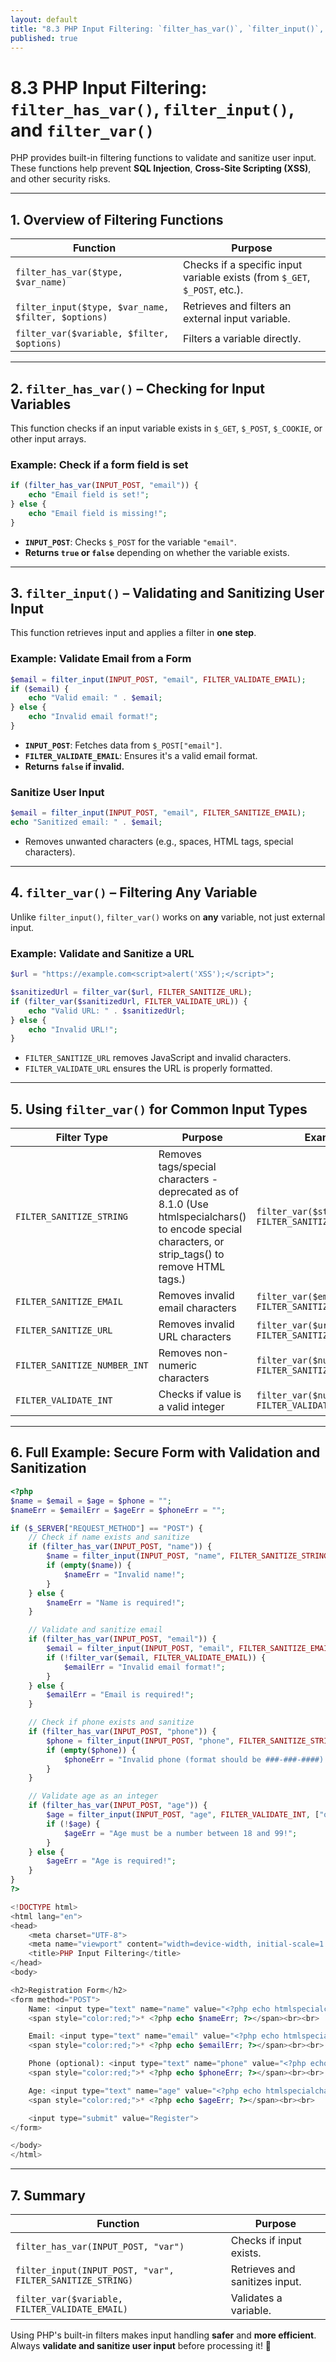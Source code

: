 ```yaml
---
layout: default
title: "8.3 PHP Input Filtering: `filter_has_var()`, `filter_input()`, and `filter_var()`"
published: true
---
```


# 8.3 PHP Input Filtering: `filter_has_var()`, `filter_input()`, and `filter_var()`

PHP provides built-in filtering functions to validate and sanitize user input. These functions help prevent **SQL Injection**, **Cross-Site Scripting (XSS)**, and other security risks.

---

## **1. Overview of Filtering Functions**

| Function | Purpose |
|----------|---------|
| `filter_has_var($type, $var_name)` | Checks if a specific input variable exists (from `$_GET`, `$_POST`, etc.). |
| `filter_input($type, $var_name, $filter, $options)` | Retrieves and filters an external input variable. |
| `filter_var($variable, $filter, $options)` | Filters a variable directly. |

---

## **2. `filter_has_var()` – Checking for Input Variables**

This function checks if an input variable exists in `$_GET`, `$_POST`, `$_COOKIE`, or other input arrays.

### **Example: Check if a form field is set**

```php
if (filter_has_var(INPUT_POST, "email")) {
    echo "Email field is set!";
} else {
    echo "Email field is missing!";
}
```

- **`INPUT_POST`**: Checks `$_POST` for the variable `"email"`.
- **Returns `true` or `false`** depending on whether the variable exists.

---

## **3. `filter_input()` – Validating and Sanitizing User Input**

This function retrieves input and applies a filter in **one step**.

### **Example: Validate Email from a Form**

```php
$email = filter_input(INPUT_POST, "email", FILTER_VALIDATE_EMAIL);
if ($email) {
    echo "Valid email: " . $email;
} else {
    echo "Invalid email format!";
}
```

- **`INPUT_POST`**: Fetches data from `$_POST["email"]`.
- **`FILTER_VALIDATE_EMAIL`**: Ensures it's a valid email format.
- **Returns `false` if invalid.**

### **Sanitize User Input**

```php
$email = filter_input(INPUT_POST, "email", FILTER_SANITIZE_EMAIL);
echo "Sanitized email: " . $email;
```

- Removes unwanted characters (e.g., spaces, HTML tags, special characters).

---

## **4. `filter_var()` – Filtering Any Variable**

Unlike `filter_input()`, `filter_var()` works on **any** variable, not just external input.

### **Example: Validate and Sanitize a URL**

```php
$url = "https://example.com<script>alert('XSS');</script>";

$sanitizedUrl = filter_var($url, FILTER_SANITIZE_URL);
if (filter_var($sanitizedUrl, FILTER_VALIDATE_URL)) {
    echo "Valid URL: " . $sanitizedUrl;
} else {
    echo "Invalid URL!";
}
```

- `FILTER_SANITIZE_URL` removes JavaScript and invalid characters.
- `FILTER_VALIDATE_URL` ensures the URL is properly formatted.

---

## **5. Using `filter_var()` for Common Input Types**

| Filter Type | Purpose | Example |
|-------------|---------|---------|
| `FILTER_SANITIZE_STRING` | Removes tags/special characters - deprecated as of 8.1.0 (Use htmlspecialchars() to encode special characters, or strip_tags() to remove HTML tags.) | `filter_var($str, FILTER_SANITIZE_STRING)` |
| `FILTER_SANITIZE_EMAIL` | Removes invalid email characters | `filter_var($email, FILTER_SANITIZE_EMAIL)` |
| `FILTER_SANITIZE_URL` | Removes invalid URL characters | `filter_var($url, FILTER_SANITIZE_URL)` |
| `FILTER_SANITIZE_NUMBER_INT` | Removes non-numeric characters | `filter_var($num, FILTER_SANITIZE_NUMBER_INT)` |
| `FILTER_VALIDATE_INT` | Checks if value is a valid integer | `filter_var($num, FILTER_VALIDATE_INT)` |

---

## **6. Full Example: Secure Form with Validation and Sanitization**

```php
<?php
$name = $email = $age = $phone = "";
$nameErr = $emailErr = $ageErr = $phoneErr = "";

if ($_SERVER["REQUEST_METHOD"] == "POST") {
    // Check if name exists and sanitize
    if (filter_has_var(INPUT_POST, "name")) {
        $name = filter_input(INPUT_POST, "name", FILTER_SANITIZE_STRING);
        if (empty($name)) {
            $nameErr = "Invalid name!";
        }
    } else {
        $nameErr = "Name is required!";
    }

    // Validate and sanitize email
    if (filter_has_var(INPUT_POST, "email")) {
        $email = filter_input(INPUT_POST, "email", FILTER_SANITIZE_EMAIL);
        if (!filter_var($email, FILTER_VALIDATE_EMAIL)) {
            $emailErr = "Invalid email format!";
        }
    } else {
        $emailErr = "Email is required!";
    }

    // Check if phone exists and sanitize
    if (filter_has_var(INPUT_POST, "phone")) {
        $phone = filter_input(INPUT_POST, "phone", FILTER_SANITIZE_STRING);
        if (empty($phone)) {
            $phoneErr = "Invalid phone (format should be ###-###-####)!";
        }
    }

    // Validate age as an integer
    if (filter_has_var(INPUT_POST, "age")) {
        $age = filter_input(INPUT_POST, "age", FILTER_VALIDATE_INT, ["options" => ["min_range" => 18, "max_range" => 99]]);
        if (!$age) {
            $ageErr = "Age must be a number between 18 and 99!";
        }
    } else {
        $ageErr = "Age is required!";
    }
}
?>

<!DOCTYPE html>
<html lang="en">
<head>
    <meta charset="UTF-8">
    <meta name="viewport" content="width=device-width, initial-scale=1.0">
    <title>PHP Input Filtering</title>
</head>
<body>

<h2>Registration Form</h2>
<form method="POST">
    Name: <input type="text" name="name" value="<?php echo htmlspecialchars($name); ?>">
    <span style="color:red;">* <?php echo $nameErr; ?></span><br><br>

    Email: <input type="text" name="email" value="<?php echo htmlspecialchars($email); ?>">
    <span style="color:red;">* <?php echo $emailErr; ?></span><br><br>

    Phone (optional): <input type="text" name="phone" value="<?php echo htmlspecialchars($phone); ?>" placeholder="###-###-####">
    <span style="color:red;">* <?php echo $phoneErr; ?></span><br><br>

    Age: <input type="text" name="age" value="<?php echo htmlspecialchars($age); ?>">
    <span style="color:red;">* <?php echo $ageErr; ?></span><br><br>

    <input type="submit" value="Register">
</form>

</body>
</html>
```

---

## **7. Summary**

| Function | Purpose |
|----------|---------|
| `filter_has_var(INPUT_POST, "var")` | Checks if input exists. |
| `filter_input(INPUT_POST, "var", FILTER_SANITIZE_STRING)` | Retrieves and sanitizes input. |
| `filter_var($variable, FILTER_VALIDATE_EMAIL)` | Validates a variable. |

Using PHP's built-in filters makes input handling **safer** and **more efficient**. Always **validate and sanitize user input** before processing it! 🚀
